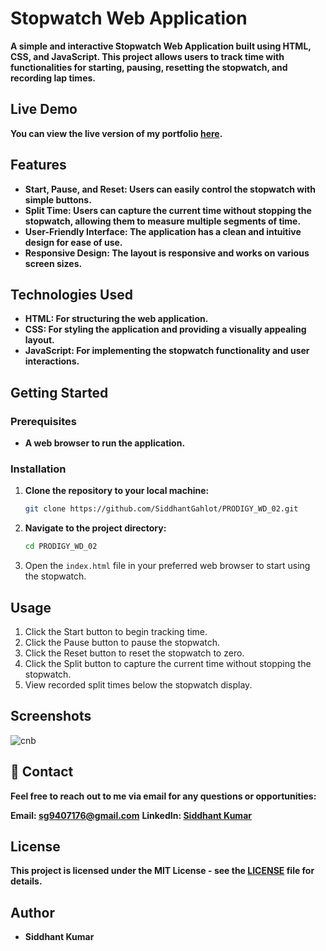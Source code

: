 # Stopwatch Web Application
**A simple and interactive Stopwatch Web Application built using HTML, CSS, and JavaScript. This project allows users to track time with functionalities for starting, pausing, resetting the stopwatch, and recording lap times.**

## Live Demo
**You can view the live version of my portfolio [here]().**

## Features
- **Start, Pause, and Reset: Users can easily control the stopwatch with simple buttons.**
- **Split Time: Users can capture the current time without stopping the stopwatch, allowing them to measure multiple segments of time.**
- **User-Friendly Interface: The application has a clean and intuitive design for ease of use.**
- **Responsive Design: The layout is responsive and works on various screen sizes.**

## Technologies Used
- **HTML: For structuring the web application.**
- **CSS: For styling the application and providing a visually appealing layout.**
- **JavaScript: For implementing the stopwatch functionality and user interactions.**

## Getting Started
### Prerequisites
- **A web browser to run the application.**

### Installation
1. **Clone the repository to your local machine:**
   ```bash
   git clone https://github.com/SiddhantGahlot/PRODIGY_WD_02.git

2. **Navigate to the project directory:**
   ```bash
   cd PRODIGY_WD_02

3. Open the `index.html` file in your preferred web browser to start using the stopwatch.

## Usage
1. Click the Start button to begin tracking time.
2. Click the Pause button to pause the stopwatch.
3. Click the Reset button to reset the stopwatch to zero.
4. Click the Split button to capture the current time without stopping the stopwatch.
5. View recorded split times below the stopwatch display.

## Screenshots
![cnb](https://github.com/user-attachments/assets/ee6c6dd7-48e5-47a6-a769-a736836e0f1a)

## 📧 Contact
**Feel free to reach out to me via email for any questions or opportunities:**

**Email: sg9407176@gmail.com**
**LinkedIn: [Siddhant Kumar](linkedin.com/in/siddhant-gahlot-b91929308)**

## License
**This project is licensed under the MIT License - see the [LICENSE](https://github.com/SiddhantGahlot/PRODIGY_WD_02/blob/main/LICENSE) file for details.**

## Author
- **Siddhant Kumar**


